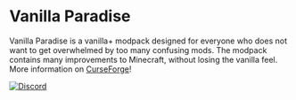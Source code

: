 # Vanilla Paradise
Vanilla Paradise is a vanilla+ modpack designed for everyone who does not want to get overwhelmed by too many confusing mods.
The modpack contains many improvements to Minecraft, without losing the vanilla feel.
More information on [CurseForge](https://www.curseforge.com/minecraft/modpacks/vanillaparadise)!

[![Discord](https://i.imgur.com/JiW4MLF.png)](https://discord.gg/PJCXjSJnu2)
